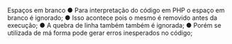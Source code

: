 Espaços em branco
● Para interpretação do código em PHP o espaço em branco é ignorado;
● Isso acontece pois o mesmo é removido antes da execução;
● A quebra de linha também também é ignorada;
● Porém se utilizada de má forma pode gerar erros inesperados no código;
